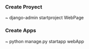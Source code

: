 
### Create Proyect

~ django-admin startproject WebPage   

### Create Apps 

~  python manage.py startapp webApp 

